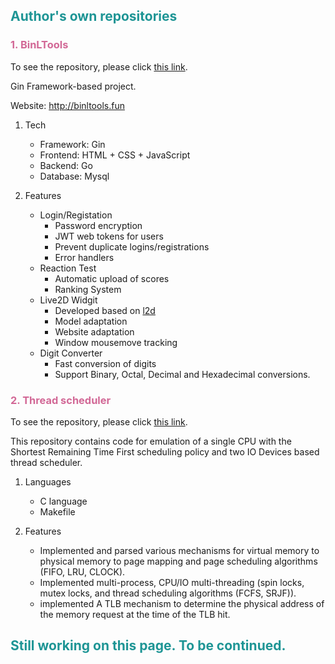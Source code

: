 ## <span style="color:#1e9595">Author's own repositories</span>

### <span style="color:#c7437ccd">1. BinLTools</span>

To see the repository, please click [this link](https://github.com/BinL233/BinLTools_Gin).

Gin Framework-based project.

Website: http://binltools.fun

1. Tech
    - Framework: Gin
    - Frontend: HTML + CSS + JavaScript
    - Backend: Go
    - Database: Mysql

2. Features
    - Login/Registation
        - Password encryption
        - JWT web tokens for users
        - Prevent duplicate logins/registrations
        - Error handlers
    - Reaction Test
        - Automatic upload of scores
        - Ranking System
    - Live2D Widgit
        - Developed based on [l2d](https://github.com/UsernameFull/l2d)
        - Model adaptation
        - Website adaptation
        - Window mousemove tracking
    - Digit Converter
        - Fast conversion of digits
        - Support Binary, Octal, Decimal and Hexadecimal conversions.


### <span style="color:#c7437ccd">2. Thread scheduler</span>

To see the repository, please click [this link](https://github.com/BinL233/Thread-scheduler).

This repository contains code for emulation of a single CPU with 
the Shortest Remaining Time First scheduling policy 
and two IO Devices based thread scheduler.

1. Languages
   - C language
   - Makefile

2. Features
   - Implemented and parsed various mechanisms for virtual memory to 
   physical memory to page mapping and page scheduling algorithms (FIFO, LRU, CLOCK).
   - Implemented multi-process, CPU/IO multi-threading 
   (spin locks, mutex locks, and thread scheduling algorithms (FCFS, SRJF)).
   - implemented A TLB mechanism to determine the 
   physical address of the memory request at the time of the TLB hit.

## <span style="color:#1e9595">Still working on this page. To be continued.</span>